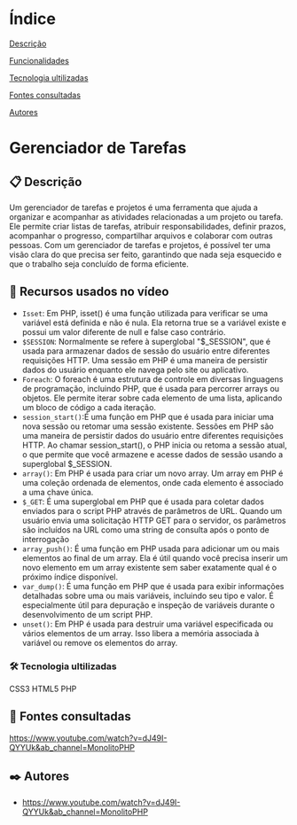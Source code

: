 # Índice 

[Descrição](#descri%C3%A7%C3%A3o)  

[Funcionalidades](#funcionalidades)  

[Tecnologia ultilizadas](#tecnologia-ultilizadas)  

[Fontes consultadas](#fontes-consultadas)

[Autores](#autores)  

#  Gerenciador de Tarefas
 
 ## 📋 Descrição
 Um gerenciador de tarefas e projetos é uma ferramenta que ajuda a organizar e acompanhar as atividades relacionadas a um projeto ou tarefa. Ele permite criar listas de tarefas, atribuir responsabilidades, definir prazos, acompanhar o progresso, compartilhar arquivos e colaborar com outras pessoas. Com um gerenciador de tarefas e projetos, é possível ter uma visão clara do que precisa ser feito, garantindo que nada seja esquecido e que o trabalho seja concluído de forma eficiente. 
 
  ## 🔧 Recursos usados no vídeo

- `Isset`: Em PHP, isset() é uma função utilizada para verificar se uma variável está definida e não é nula. Ela retorna true se a variável existe e possui um valor diferente de null e false caso contrário.
- `$SESSION`: Normalmente se refere à superglobal "$_SESSION", que é usada para armazenar dados de sessão do usuário entre diferentes requisições HTTP. Uma sessão em PHP é uma maneira de persistir dados do usuário enquanto ele navega pelo site ou aplicativo.
- `Foreach`: O foreach é uma estrutura de controle em diversas linguagens de programação, incluindo PHP, que é usada para percorrer arrays ou objetos. Ele permite iterar sobre cada elemento de uma lista, aplicando um bloco de código a cada iteração.
- `session_start()`:É uma função em PHP que é usada para iniciar uma nova sessão ou retomar uma sessão existente. Sessões em PHP são uma maneira de persistir dados do usuário entre diferentes requisições HTTP. Ao chamar session_start(), o PHP inicia ou retoma a sessão atual, o que permite que você armazene e acesse dados de sessão usando a superglobal $_SESSION.
- `array()`: Em PHP é usada para criar um novo array. Um array em PHP é uma coleção ordenada de elementos, onde cada elemento é associado a uma chave única.
- `$_GET`: É uma superglobal em PHP que é usada para coletar dados enviados para o script PHP através de parâmetros de URL. Quando um usuário envia uma solicitação HTTP GET para o servidor, os parâmetros são incluídos na URL como uma string de consulta após o ponto de interrogação 
- `array_push()`: É uma função em PHP usada para adicionar um ou mais elementos ao final de um array. Ela é útil quando você precisa inserir um novo elemento em um array existente sem saber exatamente qual é o próximo índice disponível.
- `var_dump()`: É uma função em PHP que é usada para exibir informações detalhadas sobre uma ou mais variáveis, incluindo seu tipo e valor. É especialmente útil para depuração e inspeção de variáveis durante o desenvolvimento de um script PHP.
- `unset()`: Em PHP é usada para destruir uma variável especificada ou vários elementos de um array. Isso libera a memória associada à variável ou remove os elementos do array.


### 🛠️ Tecnologia ultilizadas
 CSS3
 HTML5
 PHP
 
 ## 📄 Fontes consultadas
  https://www.youtube.com/watch?v=dJ49I-QYYUk&ab_channel=MonolitoPHP

## ✒️ Autores
* https://www.youtube.com/watch?v=dJ49I-QYYUk&ab_channel=MonolitoPHP

